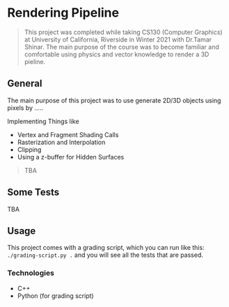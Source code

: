 # Rendering Pipeline
>This project was completed while taking CS130 (Computer Graphics) at University of California, Riverside in Winter 2021 with Dr.Tamar Shinar. The main purpose of the course was to become familiar and comfortable using physics and vector knowledge to render a 3D pieline.

## General
The main purpose of this project was to use generate 2D/3D objects using pixels by .....

Implementing Things like
* Vertex and Fragment Shading Calls
* Rasterization and Interpolation
* Clipping
* Using a z-buffer for Hidden Surfaces
>TBA

## Some Tests 
TBA

## Usage

This project comes with a grading script, which you can run like this: ```./grading-script.py .``` and you will see all the tests that are passed.

### Technologies
* C++
* Python (for grading script) 
